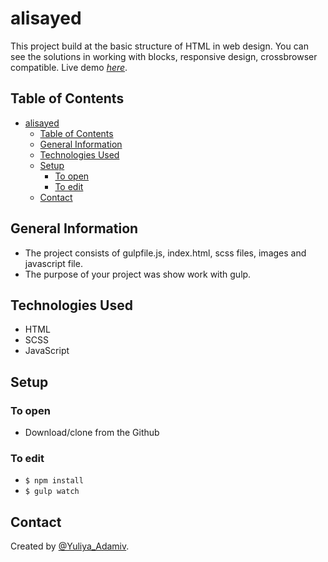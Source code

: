 # alisayed
This project build at the basic structure of HTML in web design. You can see the solutions in working with blocks, responsive design, crossbrowser compatible. 
Live demo [_here_](https://yuliyaadamiv.github.io/alisayed/dist/). 

## Table of Contents

- [alisayed](#alisayed)
  - [Table of Contents](#table-of-contents)
  - [General Information](#general-information)
  - [Technologies Used](#technologies-used)
  - [Setup](#setup)
    - [To open](#to-open)
    - [To edit](#to-edit)
  - [Contact](#contact)


## General Information

- The project consists of gulpfile.js, index.html, scss files, images and javascript file.
- The purpose of your project was show work with gulp.

## Technologies Used

- HTML
- SCSS
- JavaScript

## Setup

### To open

- Download/clone from the Github

### To edit


- `$ npm install`
- `$ gulp watch`



## Contact

Created by [@Yuliya_Adamiv](https://github.com/YuliyaAdamiv).
